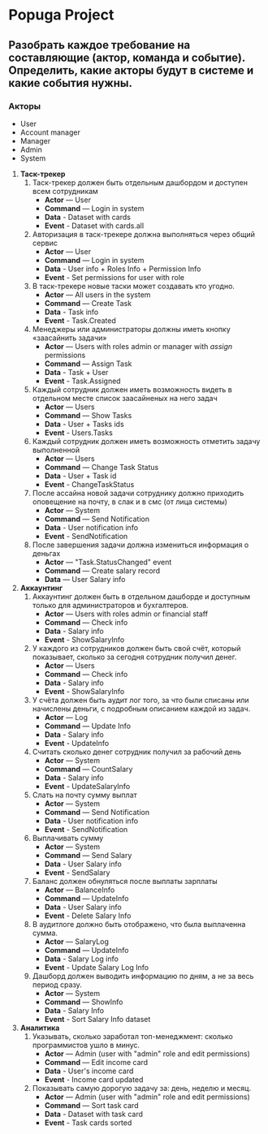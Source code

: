 # Popuga Project

## Разобрать каждое требование на составляющие (актор, команда и событие). Определить, какие акторы будут в системе и какие события нужны.
### Акторы
* User
* Account manager
* Manager
* Admin
* System

1. **Таск-трекер**
     1. Таск-трекер должен быть отдельным дашбордом и доступен всем сотрудникам
          * **Actor** — User
          * **Command** — Login in system
          * **Data** - Dataset with cards
          * **Event** - Dataset with cards.all
     2. Авторизация в таск-трекере должна выполняться через общий сервис
          * **Actor** — User
          * **Command** — Login in system
          * **Data** - User info + Roles Info + Permission Info
          * **Event** - Set permissions for user with role
     3. В таск-трекере новые таски может создавать кто угодно.
          * **Actor** — All users in the system
          * **Command** — Create Task
          * **Data** - Task info
          * **Event** - Task.Created
     4. Менеджеры или администраторы должны иметь кнопку «заасайнить задачи»
          * **Actor** — Users with roles admin or manager with *assign* permissions
          * **Command** — Assign Task
          * **Data** - Task + User
          * **Event** - Task.Assigned
     5. Каждый сотрудник должен иметь возможность видеть в отдельном месте список заасайненых на него задач
          * **Actor** — Users
          * **Command** — Show Tasks
          * **Data** -  User + Tasks ids
          * **Event** - Users.Tasks
     6. Каждый сотрудник должен иметь возможность отметить задачу выполненной
          * **Actor** — Users
          * **Command** — Change Task Status
          * **Data** -  User + Task id
          * **Event** - ChangeTaskStatus
     7. После ассайна новой задачи сотруднику должно приходить оповещение на почту, в слак и в смс (от лица системы)
          * **Actor** — System
          * **Command** — Send Notification
          * **Data** -  User notification info
          * **Event** - SendNotification
     8.  После завершения задачи должна измениться информация о деньгах
          * **Actor** — "Task.StatusChanged" event 
          * **Command** — Create salary record
          * **Data** — User Salary info
2. **Аккаунтинг**
     1. Аккаунтинг должен быть в отдельном дашборде и доступным только для администраторов и бухгалтеров.
          * **Actor** —  Users with roles admin or financial staff
          * **Command** — Check info
          * **Data** - Salary info
          * **Event** - ShowSalaryInfo
     2. У каждого из сотрудников должен быть свой счёт, который показывает, сколько за сегодня сотрудник получил денег.
          * **Actor** —  Users
          * **Command** — Check info
          * **Data** - Salary info
          * **Event** - ShowSalaryInfo
     3. У счёта должен быть аудит лог того, за что были списаны или начислены деньги, с подробным описанием каждой из задач.
          * **Actor** —  Log
          * **Command** — Update Info
          * **Data** - Salary info
          * **Event** - UpdateInfo
     4. Cчитать сколько денег сотрудник получил за рабочий день
          * **Actor** —  System
          * **Command** — CountSalary
          * **Data** - Salary info
          * **Event** - UpdateSalaryInfo
     5. Cлать на почту сумму выплат
          * **Actor** — System
          * **Command** — Send Notification
          * **Data** -  User notification info
          * **Event** - SendNotification
     6. Выплачивать сумму
          * **Actor** — System
          * **Command** — Send Salary
          * **Data** -  User Salary info
          * **Event** - SendSalary
     7. Баланс должен обнуляться после выплаты зарплаты
          * **Actor** — BalanceInfo
          * **Command** — UpdateInfo
          * **Data** -  User Salary info
          * **Event** - Delete Salary Info
     8. В аудитлоге должно быть отображено, что была выплаченна сумма.
          * **Actor** — SalaryLog
          * **Command** — UpdateInfo
          * **Data** -  Salary Log info
          * **Event** - Update Salary Log Info
     9. Дашборд должен выводить информацию по дням, а не за весь период сразу.
          * **Actor** — System
          * **Command** — ShowInfo
          * **Data** -  Salary Info
          * **Event** - Sort Salary Info dataset
3. **Аналитика**
     1. Указывать, сколько заработал топ-менеджмент: сколько программистов ушло в минус.
          * **Actor** — Admin (user with "admin" role and edit permissions)
          * **Command** — Edit income card
          * **Data** - User's income card
          * **Event** - Income card updated
     2. Показывать самую дорогую задачу за: день, неделю и месяц.
          * **Actor** — Admin (user with "admin" role and edit permissions)
          * **Command** — Sort task card
          * **Data** - Dataset with task card
          * **Event** - Task cards sorted
